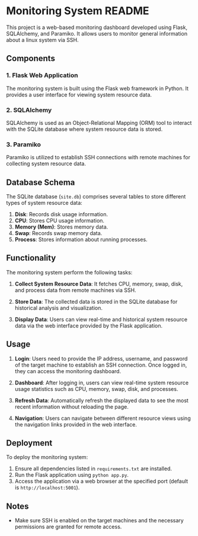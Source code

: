 # Monitoring System README
This project is a web-based monitoring dashboard developed using Flask, SQLAlchemy, and Paramiko.
It allows users to monitor general information about a linux system via SSH.

## Components

### 1. Flask Web Application

The monitoring system is built using the Flask web framework in Python. It provides a user interface for viewing system resource data.

### 2. SQLAlchemy

SQLAlchemy is used as an Object-Relational Mapping (ORM) tool to interact with the SQLite database where system resource data is stored.

### 3. Paramiko

Paramiko is utilized to establish SSH connections with remote machines for collecting system resource data.

## Database Schema

The SQLite database (`site.db`) comprises several tables to store different types of system resource data:

1. **Disk**: Records disk usage information.
2. **CPU**: Stores CPU usage information.
3. **Memory (Mem)**: Stores memory data.
4. **Swap**: Records swap memory data.
5. **Process**: Stores information about running processes.

## Functionality

The monitoring system perform the following tasks:

1. **Collect System Resource Data**: It fetches CPU, memory, swap, disk, and process data from remote machines via SSH.

2. **Store Data**: The collected data is stored in the SQLite database for historical analysis and visualization.

3. **Display Data**: Users can view real-time and historical system resource data via the web interface provided by the Flask application.

## Usage

1. **Login**: Users need to provide the IP address, username, and password of the target machine to establish an SSH connection. Once logged in, they can access the monitoring dashboard.

2. **Dashboard**: After logging in, users can view real-time system resource usage statistics such as CPU, memory, swap, disk, and processes.

3. **Refresh Data**: Automatically refresh the displayed data to see the most recent information without reloading the page.

4. **Navigation**: Users can navigate between different resource views using the navigation links provided in the web interface.

## Deployment

To deploy the monitoring system:

1. Ensure all dependencies listed in `requirements.txt` are installed.
2. Run the Flask application using `python app.py`.
3. Access the application via a web browser at the specified port (default is `http://localhost:5001`).

## Notes

- Make sure SSH is enabled on the target machines and the necessary permissions are granted for remote access.


